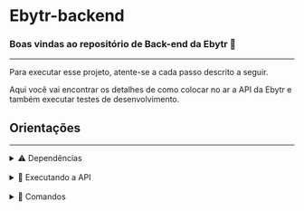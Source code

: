 # Ebytr-backend

### Boas vindas ao repositório de Back-end da Ebytr 🚀
<hr>

Para executar esse projeto, atente-se a cada passo descrito a seguir.

Aqui você vai encontrar os detalhes de como colocar no ar a API da Ebytr e também executar testes de desenvolvimento.
</br>

## Orientações
<hr>

<details>
  <summary>⚠️ Dependências</summary></br>
    Este projeto foi desenvolvido usando os seguintes pacotes:
    <ul>
      <li><a href="https://www.npmjs.com/package/express" target="_blank">Express</a></li>
      <li><a href="https://sequelize.org/" target="_blank">Sequelize</a></li>
      <li><a href="https://www.npmjs.com/package/mysql2" target="_blank">Mysql2</a></li>
      <li><a href="https://www.npmjs.com/package/chai" target="_blank">Chai</a></li>
      <li><a href="https://www.npmjs.com/package/mocha" target="_blank">Mocha</a></li>
      <li><a href="https://www.npmjs.com/package/sinon" target="_blank">Sinon</a></li>
    </ul>
</details>

</br>

<details>
  <summary>🐳 Executando a API</summary></br>
  Neste projeto, foi utilizado o Docker para executar a aplicação.
  Então certifique-se de que o Docker esteja instalado em sua máquina<br>
  <a href="https://docs.docker.com/engine/install/ubuntu/" target="_blank">Instalação do docker</a><br>

<br>

  > Após isso execute o seguinte comando para iniciar os serviços da API e do banco de dados: `docker-compose up -d`.

  - Lembre-se de parar o Mysql se estiver usando localmente na porta `3306`, e certifique-se que não tem nenhuma outra aplicação rodando na porta `3000`.

  - Esses serviços irão inicializar um container chamado `api_ebytr` e outro chamado `database_ebytr`.

  - A partir daí voce pode rodar o container chamado `api_ebytr` para colocar a API no ar.

  > Use o comando `docker exec -it api_ebytr bash`.

  - Ele te dará acesso ao terminal interativo do container criado pelo docker-compose.

  - Instale as dependências.

  > Use o comando `npm install`.

  - Agora coloque a API no ar.

  > Use o comando `npm start`

  Se tudo ocorreu bem, irá aparecer no terminal a seguinte mensagem `Online na porta 3000`. Tudo pronto, agora vamos colocar o front-end no ar, basta seguir os passos desse repositório: <a href="#">Link</a>
</details>

</br>

<details>
  <summary>📄 Comandos</summary></br>
  O projeto já vem com alguns comandos específicos caso queira executar certas tarefas:</br>

  > Execute `npm start` para colocar a API no ar.

</br>

  > Execute `npm run dev` para colocar a API no ar em modo de desenvolvimento. 

</br>

  > Execute `npm test` para executar todos os testes.
</details>